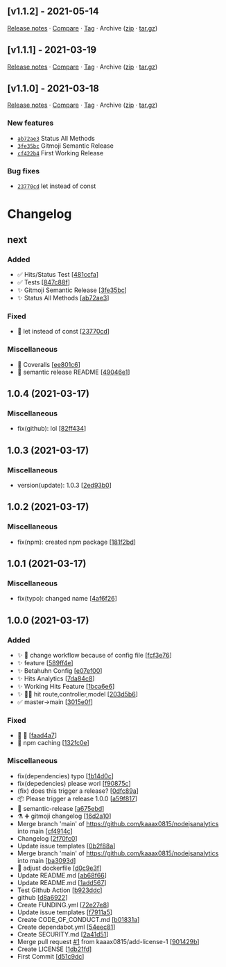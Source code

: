 ## [v1.1.2] - 2021-05-14

[Release notes](https://github.com/kaaax0815/nodejsanalytics/releases/tag/v1.1.2) · [Compare](https://github.com/kaaax0815/nodejsanalytics/compare/v1.1.1...v1.1.2) · [Tag](https://github.com/kaaax0815/nodejsanalytics/tree/v1.1.2) · Archive ([zip](https://github.com/kaaax0815/nodejsanalytics/archive/v1.1.2.zip) · [tar.gz](https://github.com/kaaax0815/nodejsanalytics/archive/v1.1.2.tar.gz))

## [v1.1.1] - 2021-03-19

[Release notes](https://github.com/kaaax0815/nodejsanalytics/releases/tag/v1.1.1) · [Compare](https://github.com/kaaax0815/nodejsanalytics/compare/v1.1.0...v1.1.1) · [Tag](https://github.com/kaaax0815/nodejsanalytics/tree/v1.1.1) · Archive ([zip](https://github.com/kaaax0815/nodejsanalytics/archive/v1.1.1.zip) · [tar.gz](https://github.com/kaaax0815/nodejsanalytics/archive/v1.1.1.tar.gz))

## [v1.1.0] - 2021-03-18

[Release notes](https://github.com/kaaax0815/nodejsanalytics/releases/tag/v1.1.0) · [Compare](https://github.com/kaaax0815/nodejsanalytics/compare/v1.0.4...v1.1.0) · [Tag](https://github.com/kaaax0815/nodejsanalytics/tree/v1.1.0) · Archive ([zip](https://github.com/kaaax0815/nodejsanalytics/archive/v1.1.0.zip) · [tar.gz](https://github.com/kaaax0815/nodejsanalytics/archive/v1.1.0.tar.gz))

### New features

- [`ab72ae3`](https://github.com/kaaax0815/nodejsanalytics/commit/ab72ae3)  Status All Methods
- [`3fe35bc`](https://github.com/kaaax0815/nodejsanalytics/commit/3fe35bc)  Gitmoji Semantic Release
- [`cf422b4`](https://github.com/kaaax0815/nodejsanalytics/commit/cf422b4)  First Working Release

### Bug fixes

- [`23770cd`](https://github.com/kaaax0815/nodejsanalytics/commit/23770cd)  let instead of const

# Changelog

<a name="next"></a>
## next

### Added

- ✅ Hits/Status Test [[481ccfa](https://github.com/kaaax0815/nodejsanalytics/commit/481ccfa1dc2a8095fe37d52e6cd3c390e4612ed8)]
- ✅ Tests [[847c88f](https://github.com/kaaax0815/nodejsanalytics/commit/847c88f3723efd692e970ec79dab414ded9844e2)]
- ✨ Gitmoji Semantic Release [[3fe35bc](https://github.com/kaaax0815/nodejsanalytics/commit/3fe35bca92bae79dafea140caf17cfffe2a1723d)]
- ✨ Status All Methods [[ab72ae3](https://github.com/kaaax0815/nodejsanalytics/commit/ab72ae38932ca2c060ef046c4f0afea60875a6a1)]

### Fixed

- 🐛 let instead of const [[23770cd](https://github.com/kaaax0815/nodejsanalytics/commit/23770cdf6e851e96a1fdfee0103c7584e164ebdc)]

### Miscellaneous

- 🙈 Coveralls [[ee801c6](https://github.com/kaaax0815/nodejsanalytics/commit/ee801c6fe8bcb89eaf86efb8c882f4a8db0fed7c)]
- 📝 semantic release README [[49046e1](https://github.com/kaaax0815/nodejsanalytics/commit/49046e189aa087a145d2604d638db91f2b121fe4)]


<a name="1.0.4"></a>
## 1.0.4 (2021-03-17)

### Miscellaneous

-  fix(github): lol [[82ff434](https://github.com/kaaax0815/nodejsanalytics/commit/82ff434da87e5aa953c167e6a1456e259bc43eec)]


<a name="1.0.3"></a>
## 1.0.3 (2021-03-17)

### Miscellaneous

-  version(update): 1.0.3 [[2ed93b0](https://github.com/kaaax0815/nodejsanalytics/commit/2ed93b02a7326dd907c01eab423fe38ff68cfecc)]


<a name="1.0.2"></a>
## 1.0.2 (2021-03-17)

### Miscellaneous

-  fix(npm): created npm package [[181f2bd](https://github.com/kaaax0815/nodejsanalytics/commit/181f2bdeb4fcbffad52667ef9f1a416386ad35a2)]


<a name="1.0.1"></a>
## 1.0.1 (2021-03-17)

### Miscellaneous

-  fix(typo): changed name [[4af6f26](https://github.com/kaaax0815/nodejsanalytics/commit/4af6f2696b8243abe8c92bd603a4aa6f4f76ab56)]


<a name="1.0.0"></a>
## 1.0.0 (2021-03-17)

### Added

- ✨ 💚 change workflow because of config file [[fcf3e76](https://github.com/kaaax0815/nodejsanalytics/commit/fcf3e76e2e3ce9878e74b6354ec17b741d3e1e61)]
- ✨ feature [[589ff4e](https://github.com/kaaax0815/nodejsanalytics/commit/589ff4e73e9b7d8b6d4e083e092c71fda222323b)]
- ✨ Betahuhn Config [[e07ef00](https://github.com/kaaax0815/nodejsanalytics/commit/e07ef00bd7880184bc0f42106481390d3820e70b)]
- ✨ Hits Analytics [[7da84c8](https://github.com/kaaax0815/nodejsanalytics/commit/7da84c8fed847101425cb312ad99c019dc5de89c)]
- ✨ Working Hits Feature [[1bca6e6](https://github.com/kaaax0815/nodejsanalytics/commit/1bca6e619bd705771a323502195435fcaf0c2e15)]
- ✨ 🚧💩 hit route,controller,model [[203d5b6](https://github.com/kaaax0815/nodejsanalytics/commit/203d5b61c1a8ec644db4f9b2dfcc32a150381ac4)]
- ✅ master-&gt;main [[3015e0f](https://github.com/kaaax0815/nodejsanalytics/commit/3015e0f3d7de68a114d768dfc34800d1068746f1)]

### Fixed

- 💚 🚀 [[faad4a7](https://github.com/kaaax0815/nodejsanalytics/commit/faad4a7d0f5ffb28262ab4fd00bea3e5b3c49e1b)]
- 💚 npm caching [[132fc0e](https://github.com/kaaax0815/nodejsanalytics/commit/132fc0e93b70acb119966b43d9b8fed80f181564)]

### Miscellaneous

-  fix(dependencies) typo [[1b14d0c](https://github.com/kaaax0815/nodejsanalytics/commit/1b14d0cdac20350b0a23b8c5e6040979a5c15652)]
-  fix(depedencies) please worl [[f90875c](https://github.com/kaaax0815/nodejsanalytics/commit/f90875ca21b52c58aa38eae4306b86ed4a8df4ea)]
-  (fix) does this trigger a release? [[0dfc89a](https://github.com/kaaax0815/nodejsanalytics/commit/0dfc89a6203bf0b2eeaa3f284369197033b1213f)]
- 📦 Please trigger a release 1.0.0 [[a59f817](https://github.com/kaaax0815/nodejsanalytics/commit/a59f817182e7c0e6c330f5b6ad9f746002546f88)]
-  👷 semantic-release [[a675ebd](https://github.com/kaaax0815/nodejsanalytics/commit/a675ebd6121dd432b251e828a6f667e89828d014)]
- ⚗️ ➕ gitmoji changelog [[16d2a10](https://github.com/kaaax0815/nodejsanalytics/commit/16d2a109ca3737417a3f071b936e084a34d8d52d)]
-  Merge branch &#x27;main&#x27; of https://github.com/kaaax0815/nodejsanalytics into main [[cf4914c](https://github.com/kaaax0815/nodejsanalytics/commit/cf4914c26ae1d6a01d4e253c7877b08a40ec775f)]
-  Changelog [[2f70fc0](https://github.com/kaaax0815/nodejsanalytics/commit/2f70fc052793038dcbb7eb44f0a5897aeb028d06)]
-  Update issue templates [[0b2f88a](https://github.com/kaaax0815/nodejsanalytics/commit/0b2f88ac7900d17dd00c06a40869a3ee82ab3bfa)]
-  Merge branch &#x27;main&#x27; of https://github.com/kaaax0815/nodejsanalytics into main [[ba3093d](https://github.com/kaaax0815/nodejsanalytics/commit/ba3093dc611e7e80e702baa8a253cf63e24c7b7d)]
- 🔨 adjust dockerfile [[d0c9e3f](https://github.com/kaaax0815/nodejsanalytics/commit/d0c9e3f3d9c74aae8941f3c533eb27abd87dec4a)]
-  Update README.md [[ab68f66](https://github.com/kaaax0815/nodejsanalytics/commit/ab68f66590bb8e4ff62673e6946a040c23f63333)]
-  Update README.md [[1add567](https://github.com/kaaax0815/nodejsanalytics/commit/1add567320fe3637b1bc66b8df08f78bcd7f4936)]
-  Test Github Action [[b923ddc](https://github.com/kaaax0815/nodejsanalytics/commit/b923ddcc69b0c690bd0e18875d627af2a63ac611)]
-  github [[d8a6922](https://github.com/kaaax0815/nodejsanalytics/commit/d8a69226d67cafc90fabd6c54f758d34aefd85e3)]
-  Create FUNDING.yml [[72e27e8](https://github.com/kaaax0815/nodejsanalytics/commit/72e27e8b15839304006d963aee86e3237f2a93a7)]
-  Update issue templates [[f7911a5](https://github.com/kaaax0815/nodejsanalytics/commit/f7911a58a1d5bb79c101cc5f40677251fae4c806)]
-  Create CODE_OF_CONDUCT.md [[b01831a](https://github.com/kaaax0815/nodejsanalytics/commit/b01831a9bbc4561ac140cbf33e41db2f68c6c14c)]
-  Create dependabot.yml [[54eec81](https://github.com/kaaax0815/nodejsanalytics/commit/54eec81c5a7faf2e36103c8de121fc7ef7713969)]
-  Create SECURITY.md [[2a41d51](https://github.com/kaaax0815/nodejsanalytics/commit/2a41d511774280f762e0611384f2fd1eb6ada829)]
-  Merge pull request [#1](https://github.com/kaaax0815/nodejsanalytics/issues/1) from kaaax0815/add-license-1 [[901429b](https://github.com/kaaax0815/nodejsanalytics/commit/901429b49ecea68fc973bdabb7165f301642bc8a)]
-  Create LICENSE [[1db21fd](https://github.com/kaaax0815/nodejsanalytics/commit/1db21fdfbd9692c9998a308aca761fe5b0ca046e)]
-  First Commit [[d51c9dc](https://github.com/kaaax0815/nodejsanalytics/commit/d51c9dc1446e296301c03b75411aee579ab17682)]
